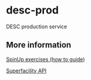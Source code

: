 # desc-prod
DESC production service

## More information

[SpinUp exercises (how to guide)](https://www.dropbox.com/sh/102smpnhmbimg4a/AAA2nNnRWOPYrRi6oq_QLrnYa/Self-Guided%20SpinUp/Self-Guided%20SpinUp%20Exercises.pdf?dl=0)

[Superfacility API](https://docs.nersc.gov/services/sfapi/)
